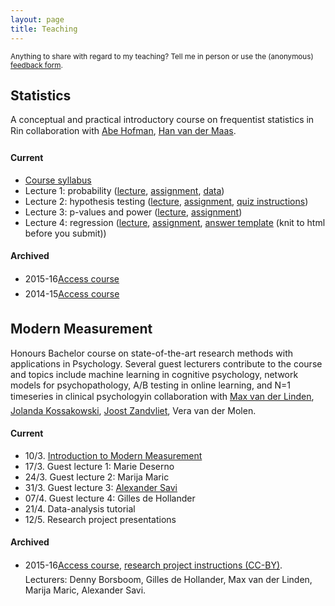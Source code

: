 ```yaml
---
layout: page
title: Teaching
---
```


<p class="message">
<small>
Anything to share with regard to my teaching? Tell me in person or use the (anonymous) <a href="https://docs.google.com/forms/d/e/1FAIpQLSfm1D8cx7JFgaGEBuo3I77qX52TXWkwmuHdcT7F0IxqI9aEhg/viewform">feedback form</a>.
</small>
</p>

## Statistics

A conceptual and practical introductory course on frequentist statistics in R&#151;in collaboration with [Abe Hofman](http://www.abehofman.com/), [Han van der Maas](http://hvandermaas.socsci.uva.nl/Homepage_Han_van_der_Maas/Home.html).

#### Current
* [Course syllabus](https://dl.dropboxusercontent.com/u/4505928/PML%20Statistiek/2016_PML_Statistiek_Syllabus.pdf)
* Lecture 1: probability ([lecture](https://dl.dropboxusercontent.com/u/4505928/PML%20Statistiek/2016_PML_Statistiek_College_1.html), [assignment](https://dl.dropboxusercontent.com/u/4505928/PML%20Statistiek/2016_PML_Statistiek_Opdracht_1.pdf), [data](https://dl.dropboxusercontent.com/u/4505928/PML%20Statistiek/2016_PML_Statistiek_Opdracht_1.Rdata))
* Lecture 2: hypothesis testing ([lecture](https://dl.dropboxusercontent.com/u/4505928/PML%20Statistiek/2016_PML_Statistiek_College_2.html), [assignment](https://dl.dropboxusercontent.com/u/4505928/PML%20Statistiek/2016_PML_Statistiek_Opdracht_2.pdf), [quiz instructions](https://dl.dropboxusercontent.com/u/4505928/PML%20Statistiek/2016_PML_Statistiek_Quiz.html))
* Lecture 3: p-values and power ([lecture](https://dl.dropboxusercontent.com/u/4505928/PML%20Statistiek/2016_PML_Statistiek_College_3.html), [assignment](https://dl.dropboxusercontent.com/u/4505928/PML%20Statistiek/2016_PML_Statistiek_Opdracht_3.pdf))
* Lecture 4: regression ([lecture](https://dl.dropboxusercontent.com/u/4505928/PML%20Statistiek/2016_PML_Statistiek_College_4.html), [assignment](https://dl.dropboxusercontent.com/u/4505928/PML%20Statistiek/2016_PML_Statistiek_Opdracht_4.html), [answer template](https://dl.dropboxusercontent.com/u/4505928/PML%20Statistiek/2016_PML_Statistiek_Opdracht_4_Antwoordvel.Rmd) (knit to html before you submit))

#### Archived
* 2015-16&#151;[Access course](https://blackboard.uva.nl/webapps/portal/frameset.jsp?tab_tab_group_id=_2_1&url=%2Fwebapps%2Fblackboard%2Fexecute%2Flauncher%3Ftype%3DCourse%26id%3D_189484_1%26url%3D)
* 2014-15&#151;[Access course](https://blackboard.uva.nl/webapps/portal/frameset.jsp?tab_tab_group_id=_2_1&url=%2Fwebapps%2Fblackboard%2Fexecute%2Flauncher%3Ftype%3DCourse%26id%3D_149364_1%26url%3D)

## Modern Measurement

Honours Bachelor course on state-of-the-art research methods with applications in Psychology. Several guest lecturers contribute to the course and topics include machine learning in cognitive psychology, network models for psychopathology, A/B testing in online learning, and N=1 timeseries in clinical psychology&#151;in collaboration with [Max van der Linden](https://www.uva.nl/en/contact/staff/item/m.a.vanderlinden.html?f=linden), [Jolanda Kossakowski](http://www.jolandakossakowski.eu/), [Joost Zandvliet](https://www.uva.nl/en/contact/staff/item/j.a.agelinkvanrentergemzandvliet.html), Vera van der Molen.

#### Current
* 10/3. <a href="/assets/talks/2017_Lecture_MM_Introduction/lecture.html">Introduction to Modern Measurement</a>
* 17/3. Guest lecture 1: Marie Deserno
* 24/3. Guest lecture 2: Marija Maric
* 31/3. Guest lecture 3: <a href="/assets/talks/2017_Lecture_MM_ABTesting/lecture.html">Alexander Savi</a>
* 07/4. Guest lecture 4: Gilles de Hollander
* 21/4. Data-analysis tutorial
* 12/5. Research project presentations

#### Archived
* 2015-16&#151;[Access course](https://blackboard.uva.nl/webapps/portal/frameset.jsp?tab_tab_group_id=_2_1&url=%2Fwebapps%2Fblackboard%2Fexecute%2Flauncher%3Ftype%3DCourse%26id%3D_188866_1%26url%3D), [research project instructions (CC-BY)](https://www.oercommons.org/courses/quantify-thyself). Lecturers: Denny Borsboom, Gilles de Hollander, Max van der Linden, Marija Maric, Alexander Savi.